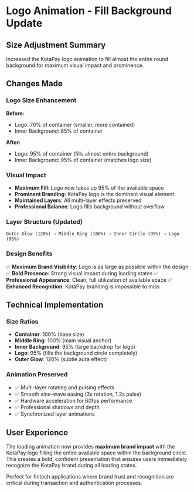 # Logo Animation - Fill Background Update

## Size Adjustment Summary
Increased the KotaPay logo animation to fill almost the entire round background for maximum visual impact and prominence.

## Changes Made

### Logo Size Enhancement
**Before:**
- Logo: 70% of container (smaller, more contained)
- Inner Background: 85% of container

**After:**
- Logo: 95% of container (fills almost entire background)
- Inner Background: 95% of container (matches logo size)

### Visual Impact
- **Maximum Fill**: Logo now takes up 95% of the available space
- **Prominent Branding**: KotaPay logo is the dominant visual element
- **Maintained Layers**: All multi-layer effects preserved
- **Professional Balance**: Logo fills background without overflow

### Layer Structure (Updated)
```
Outer Glow (120%) → Middle Ring (100%) → Inner Circle (95%) → Logo (95%)
```

### Design Benefits
✅ **Maximum Brand Visibility**: Logo is as large as possible within the design
✅ **Bold Presence**: Strong visual impact during loading states
✅ **Professional Appearance**: Clean, full utilization of available space
✅ **Enhanced Recognition**: KotaPay branding is impossible to miss

## Technical Implementation

### Size Ratios
- **Container**: 100% (base size)
- **Middle Ring**: 100% (main visual anchor)
- **Inner Background**: 95% (large backdrop for logo)
- **Logo**: 95% (fills the background circle completely)
- **Outer Glow**: 120% (subtle aura effect)

### Animation Preserved
- ✅ Multi-layer rotating and pulsing effects
- ✅ Smooth sine-wave easing (3s rotation, 1.2s pulse)
- ✅ Hardware acceleration for 60fps performance
- ✅ Professional shadows and depth
- ✅ Synchronized layer animations

## User Experience
The loading animation now provides **maximum brand impact** with the KotaPay logo filling the entire available space within the background circle. This creates a bold, confident presentation that ensures users immediately recognize the KotaPay brand during all loading states.

Perfect for fintech applications where brand trust and recognition are critical during transaction and authentication processes.
